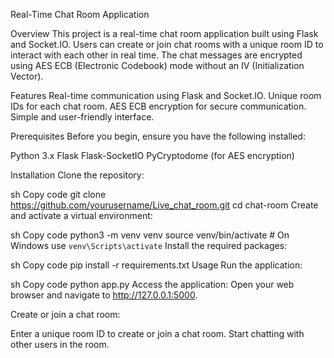 Real-Time Chat Room Application

Overview
This project is a real-time chat room application built using Flask and Socket.IO. Users can create or join chat rooms with a unique room ID to interact with each other in real time. The chat messages are encrypted using AES ECB (Electronic Codebook) mode without an IV (Initialization Vector).

Features
Real-time communication using Flask and Socket.IO.
Unique room IDs for each chat room.
AES ECB encryption for secure communication.
Simple and user-friendly interface.

Prerequisites
Before you begin, ensure you have the following installed:

Python 3.x
Flask
Flask-SocketIO
PyCryptodome (for AES encryption)

Installation
Clone the repository:

sh
Copy code
git clone https://github.com/yourusername/Live_chat_room.git
cd chat-room
Create and activate a virtual environment:

sh
Copy code
python3 -m venv venv
source venv/bin/activate  # On Windows use `venv\Scripts\activate`
Install the required packages:

sh
Copy code
pip install -r requirements.txt
Usage
Run the application:

sh
Copy code
python app.py
Access the application:
Open your web browser and navigate to http://127.0.0.1:5000.

Create or join a chat room:

Enter a unique room ID to create or join a chat room.
Start chatting with other users in the room.
